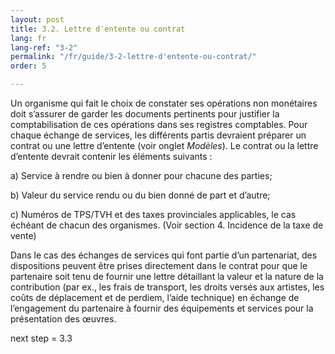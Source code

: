 ```yaml
---
layout: post
title: 3.2. Lettre d'entente ou contrat
lang: fr
lang-ref: "3-2"
permalink: "/fr/guide/3-2-lettre-d'entente-ou-contrat/"
order: 5

---
```

Un organisme qui fait le choix de constater ses opérations non monétaires doit s’assurer de garder les documents pertinents pour justifier la comptabilisation de ces opérations dans ses registres comptables. Pour chaque échange de services, les différents partis devraient préparer un contrat ou une lettre d’entente (voir onglet _Modèles_). Le contrat ou la lettre d’entente devrait contenir les éléments suivants :

a) Service à rendre ou bien à donner pour chacune des parties;

b) Valeur du service rendu ou du bien donné de part et d’autre;

c) Numéros de TPS/TVH et des taxes provinciales applicables, le cas échéant de chacun des organismes. (Voir section 4. Incidence de la taxe de vente)

Dans le cas des échanges de services qui font partie d’un partenariat, des dispositions peuvent être prises directement dans le contrat pour que le partenaire soit tenu de fournir une lettre détaillant la valeur et la nature de la contribution (par ex., les frais de transport, les droits versés aux artistes, les coûts de déplacement et de perdiem, l’aide technique) en échange de l’engagement du partenaire à fournir des équipements et services pour la présentation des œuvres.

next step = 3.3
